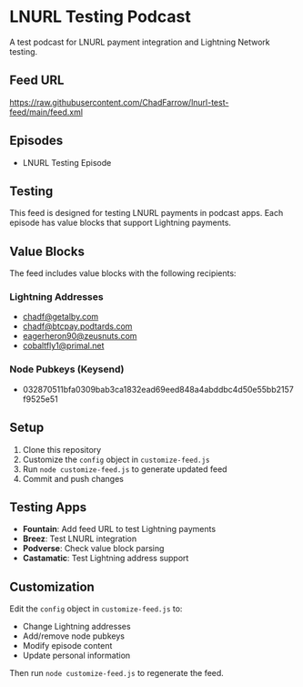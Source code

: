 # LNURL Testing Podcast

A test podcast for LNURL payment integration and Lightning Network testing.

## Feed URL
https://raw.githubusercontent.com/ChadFarrow/lnurl-test-feed/main/feed.xml

## Episodes
- LNURL Testing Episode

## Testing
This feed is designed for testing LNURL payments in podcast apps. Each episode has value blocks that support Lightning payments.

## Value Blocks
The feed includes value blocks with the following recipients:

### Lightning Addresses
- chadf@getalby.com
- chadf@btcpay.podtards.com
- eagerheron90@zeusnuts.com
- cobaltfly1@primal.net

### Node Pubkeys (Keysend)
- 032870511bfa0309bab3ca1832ead69eed848a4abddbc4d50e55bb2157f9525e51

## Setup
1. Clone this repository
2. Customize the `config` object in `customize-feed.js`
3. Run `node customize-feed.js` to generate updated feed
4. Commit and push changes

## Testing Apps
- **Fountain**: Add feed URL to test Lightning payments
- **Breez**: Test LNURL integration
- **Podverse**: Check value block parsing
- **Castamatic**: Test Lightning address support

## Customization
Edit the `config` object in `customize-feed.js` to:
- Change Lightning addresses
- Add/remove node pubkeys
- Modify episode content
- Update personal information

Then run `node customize-feed.js` to regenerate the feed.
